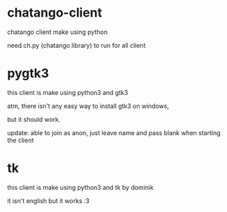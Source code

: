 chatango-client
===============

chatango client make using python

need ch.py (chatango library) to run for all client

<h1>pygtk3</h1>
this client is make using python3 and gtk3

atm, there isn't any easy way to install gtk3 on windows,

but it should work.

update:
  able to join as anon, just leave name and pass blank when starting the client

<h1>tk</h1>
this client is make using python3 and tk by dominik

it isn't english but it works :3